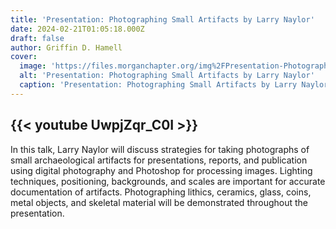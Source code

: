 ```yaml
---
title: 'Presentation: Photographing Small Artifacts by Larry Naylor'
date: 2024-02-21T01:05:18.000Z
draft: false
author: Griffin D. Hamell
cover:
  image: 'https://files.morganchapter.org/img%2FPresentation-PhotographingSmallArtifactsbyLarryNaylor.webp'
  alt: 'Presentation: Photographing Small Artifacts by Larry Naylor'
  caption: 'Presentation: Photographing Small Artifacts by Larry Naylor'
---
```


{{< youtube UwpjZqr_C0I >}}
---
In this talk, Larry Naylor will discuss strategies for taking photographs of small archaeological artifacts for presentations, reports, and publication using digital photography and Photoshop for processing images. Lighting techniques, positioning, backgrounds, and scales are important for accurate documentation of artifacts.  Photographing lithics, ceramics, glass, coins, metal objects, and skeletal material will be demonstrated throughout the presentation.